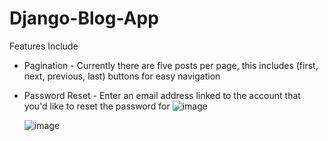 # Django-Blog-App

Features Include
- Pagination - 
  Currently there are five posts per page, this includes (first, next, previous, last) buttons for easy navigation
- Password Reset -
  Enter an email address linked to the account that you'd like to reset the password for
  ![image](https://user-images.githubusercontent.com/67937330/236552492-2f144996-1de9-4038-8def-a5a04580ebe1.png)

  ![image](https://user-images.githubusercontent.com/67937330/236552344-fc9dc9ea-196e-4d15-b4a0-a8daf6e4ae44.png)

